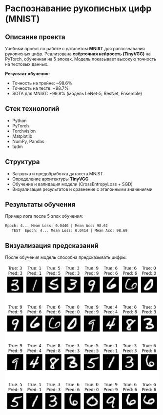 # Распознавание рукописных цифр (MNIST)

## Описание проекта

Учебный проект по работе с датасетом **MNIST** для распознавания рукописных цифр.
Реализована **свёрточная нейросеть (TinyVGG)** на PyTorch, обученная на 5 эпохах.
Модель показывает высокую точность на тестовых данных.

**Результат обучения:**

* Точность на трейне: \~98.6%
* Точность на тесте: \~98.7%
* SOTA для MNIST: \~99.8% (модель LeNet-5, ResNet, Ensemble)

## Стек технологий

* Python
* PyTorch
* Torchvision
* Matplotlib
* NumPy, Pandas
* tqdm

## Структура

* Загрузка и предобработка датасета MNIST
* Определение архитектуры **TinyVGG**
* Обучение и валидация модели (CrossEntropyLoss + SGD)
* Визуализация результатов и сравнение с эталонными значениями

## Результаты обучения

Пример лога после 5 эпох обучения:

```
Epoch: 4... Mean Loss: 0.0440 | Mean Acc: 98.62
   TEST  Epoch: 4... Mean Loss: 0.0414 | Mean Acc: 98.69
```

## Визуализация предсказаний

После обучения модель способна предсказывать цифры:

![Пример предсказаний](sk/sk.PNG)